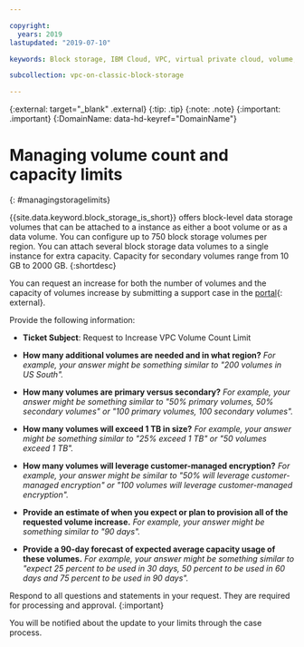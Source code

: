 ```yaml
---

copyright:
  years: 2019
lastupdated: "2019-07-10"

keywords: Block storage, IBM Cloud, VPC, virtual private cloud, volume, data storage, volume capacity, limit increase, global quota, quota increase

subcollection: vpc-on-classic-block-storage

---
```

{:external: target="_blank" .external}
{:tip: .tip}
{:note: .note}
{:important: .important}
{:DomainName: data-hd-keyref="DomainName"}

# Managing volume count and capacity limits
{: #managingstoragelimits}

{{site.data.keyword.block_storage_is_short}} offers block-level data storage volumes that can be attached to a instance as either a boot volume or as a data volume. You can configure up to 750 block storage volumes per region. You can attach several block storage data volumes to a single instance for extra capacity. Capacity for secondary volumes range from 10 GB to 2000 GB.
{:shortdesc}

You can request an increase for both the number of volumes and the capacity of volumes increase by submitting a support case in the [portal](https://{DomainName}/unifiedsupport/cases/add){: external}.

Provide the following information:

- **Ticket Subject**: Request to Increase VPC Volume Count Limit

- **How many additional volumes are needed and in what region?**
  *For example, your answer might be something similar to "200 volumes in US South".*

- **How many volumes are primary versus secondary?**
  *For example, your answer might be something similar to "50% primary volumes, 50% secondary volumes" or "100 primary volumes, 100 secondary volumes".*

- **How many volumes will exceed 1 TB in size?**
  *For example, your answer might be something similar to "25% exceed 1 TB" or "50 volumes exceed 1 TB".*

- **How many volumes will leverage customer-managed encryption?**
  *For example, your answer might be similar to "50% will leverage customer-managed encryption" or "100 volumes will leverage customer-managed encryption".*

- **Provide an estimate of when you expect or plan to provision all of the requested volume increase.**
  *For example, your answer might be something similar to "90 days".*

- **Provide a 90-day forecast of expected average capacity usage of these volumes.**
  *For example, your answer might be something similar to "expect 25 percent to be used in 30 days, 50 percent to be used in 60 days and 75 percent to be used in 90 days".*

Respond to all questions and statements in your request. They are required for processing and approval.
{:important}

You will be notified about the update to your limits through the case process.